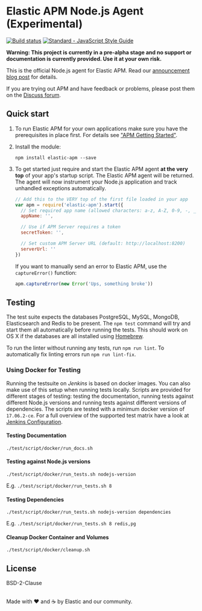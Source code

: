 # Elastic APM Node.js Agent (Experimental)

[![Build status](https://travis-ci.org/elastic/apm-agent-nodejs.svg?branch=master)](https://travis-ci.org/elastic/apm-agent-nodejs)
[![Standard - JavaScript Style Guide](https://img.shields.io/badge/code%20style-standard-brightgreen.svg?style=flat)](https://github.com/standard/standard)

**Warning: This project is currently in a pre-alpha stage and no support
or documentation is currently provided. Use it at your own risk.**

This is the official Node.js agent for Elastic APM. Read our
[announcement blog
post](https://www.elastic.co/blog/starting-down-the-path-for-elastic-apm)
for details.

If you are trying out APM and have feedback or problems, please post
them on the [Discuss forum](https://discuss.elastic.co/c/apm).

## Quick start

1. To run Elastic APM for your own applications make sure you have the
   prerequisites in place first. For details see ["APM Getting
   Started"](https://github.com/elastic/apm-server#apm-getting-started).

1. Install the module:
   ```
   npm install elastic-apm --save
   ```

1. To get started just require and start the Elastic APM agent **at the
   very top** of your app's startup script. The Elastic APM agent will
   be returned. The agent will now instrument your Node.js application
   and track unhandled exceptions automatically.
   ```js
   // Add this to the VERY top of the first file loaded in your app
   var apm = require('elastic-apm').start({
     // Set required app name (allowed characters: a-z, A-Z, 0-9, -, _, and space)
     appName: '',

     // Use if APM Server requires a token
     secretToken: '',

     // Set custom APM Server URL (default: http://localhost:8200)
     serverUrl: ''
   })
   ```
   If you want to manually send an error to Elastic APM, use the
   `captureError()` function:
   ```js
   apm.captureError(new Error('Ups, something broke'))
   ```

## Testing

The test suite expects the databases PostgreSQL, MySQL, MongoDB,
Elasticsearch and Redis to be present. The `npm test` command will try
and start them all automatically before running the tests. This should
work on OS X if the databases are all installed using
[Homebrew](http://brew.sh).

To run the linter without running any tests, run `npm run lint`. To
automatically fix linting errors run `npm run lint-fix`.

### Using Docker for Testing

Running the testsuite on _Jenkins_ is based on docker images.
You can also make use of this setup when running tests locally.
Scripts are provided for different stages of testing: testing the 
documentation, running tests against different Node.js versions and 
running tests against different versions of dependencies.
The scripts are tested with a minimum docker version of `17.06.2-ce`.
For a full overview of the supported test matrix have a look at 
[Jenkins Configuration](./Jenkinsfile).

#### Testing Documentation

```
./test/script/docker/run_docs.sh
```

#### Testing against Node.js versions

```
./test/script/docker/run_tests.sh nodejs-version
```

E.g. `./test/script/docker/run_tests.sh 8`

#### Testing Dependencies

```
./test/script/docker/run_tests.sh nodejs-version dependencies
```

E.g. `./test/script/docker/run_tests.sh 8 redis,pg`

#### Cleanup Docker Container and Volumes 

```
./test/script/docker/cleanup.sh
```

## License

BSD-2-Clause

<br>Made with ♥️ and ☕️ by Elastic and our community.
